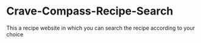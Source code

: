 # Crave-Compass-Recipe-Search
This a recipe website in which you can search the recipe according to your choice

